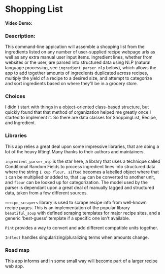 # Shopping List
#### Video Demo: 
### Description:
This command-line appication will assemble a shopping list from the ingredients listed on any number of user-supplied recipe webpage urls as well as any extra manual user input items. Ingredient lines, whether from websites or the user, are parsed into structured data using NLP (natural language processing, see `ingredient_parser_nlp` below), which allows the app to add together amounts of ingredients duplicated across recipes, multiply the yield of a recipe to a desired size, and attempt to categorize and sort ingredients based on where they'll be in a grocery store.

### Choices
I didn't start with things in a object-oriented class-based structure, but quickly found that that method of organization helped me greatly once I started to implement it. So there are data classes for ShoppingList, Recipe, and Ingredient. 

### Libraries
This app relies a great deal upon some impressive libraries, that are doing a lot of the heavy lifting! Many thanks to their authors and maintainers.

`ingredient_parser_nlp` is the star here, a library that uses a technique called Conditional Random Fields to process ingredient lines into structured data where the string `1 cup flour, sifted` becomes a labelled object where that `1` can be multiplied or added to, that `cup` can be converted to another unit, and `flour` can be looked up for categorization. The model used by the parser is dependant upon a great deal of manually tagged and structured data, taken from a few different sources.

`recipe_scrapers` library is used to scrape recipe info from well-known recipe pages. This is an implementation of the popular library `beautiful_soup` with defined scraping templates for major recipe sites, and a generic 'best-guess' template if a specific one isn't available.

`Pint` provides a way to convert and add different compatible units together.

`Inflect` handles singularizing/pluralizing terms when amounts change.

### Road map
This app informs and in some small way will become part of a larger recipe web app. 